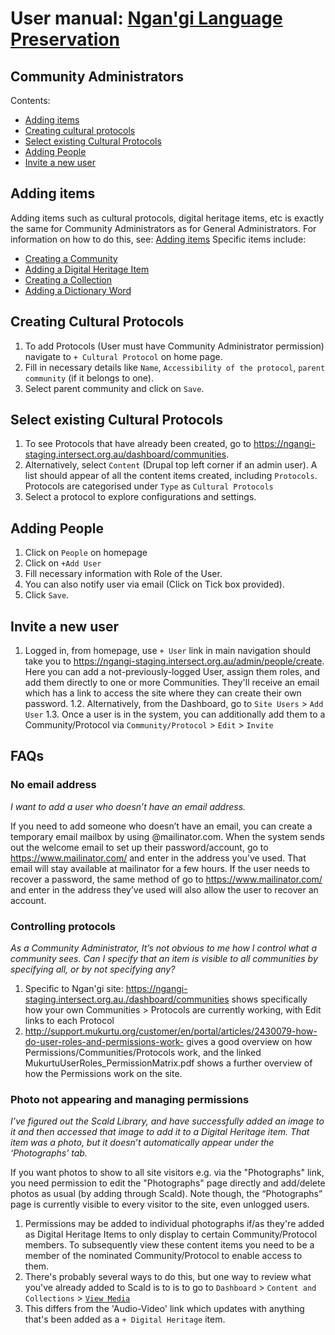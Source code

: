 # User manual: [Ngan'gi Language Preservation](https://ngangi.net)
## Community Administrators

Contents:
* [Adding items](help_guide/ga.md#adding-items)
* [Creating cultural protocols](#creating-cultural-protocols)
* [Select existing Cultural Protocols](#select-existing-cultural-protocols)
* [Adding People](#adding-people)
* [Invite a new user](#invite-a-new-user)


## Adding items
Adding items such as cultural protocols, digital heritage items, etc is exactly the same for Community Administrators as for General Administrators. For information on how to do this, see: [Adding items](help_guide/ga.md#adding-items)
Specific items include:
* [Creating a Community](help_guide/ga.md#create-a-community)
* [Adding a Digital Heritage Item](help_guide/ga.md#add-a-digital-heritage-item)
* [Creating a Collection](help_guide/ga.md#create-a-collection)
* [Adding a Dictionary Word](help_guide/ga.md#add-a-dictionary-word)


## Creating Cultural Protocols
1. To add Protocols (User must have Community Administrator permission) navigate to `+ Cultural Protocol` on home page.
2. Fill in necessary details like `Name`, `Accessibility of the protocol`, `parent community` (if it belongs to one).
3. Select parent community and click on `Save`.

## Select existing Cultural Protocols
1. To see Protocols that have already been created, go to https://ngangi-staging.intersect.org.au/dashboard/communities.
2. Alternatively, select `Content` (Drupal top left corner if an admin user). A list should appear of all the content
items created, including `Protocols`. Protocols are categorised under `Type` as `Cultural Protocols`
3. Select a protocol to explore configurations and settings.

## Adding People
1. Click on `People` on homepage
2. Click on `+Add User`
3. Fill necessary information with Role of the User.
4. You can also notify user via email (Click on Tick box provided).
5. Click `Save`.

## Invite a new user
1. Logged in, from homepage, use `+ User` link in main navigation should take you to https://ngangi-staging.intersect.org.au/admin/people/create. Here you can add a not-previously-logged User, assign them roles, and add them directly to one or more Communities. They'll receive an email which has a link to access the site where they can create their own password.
1.2.	Alternatively, from the Dashboard, go to `Site Users` > `Add User`
1.3.	Once a user is in the system, you can additionally add them to a Community/Protocol via  `Community/Protocol` > `Edit` > `Invite`


## FAQs
### No email address
*I want to add a user who doesn’t have an email address.*

If you need to add someone who doesn’t have an email, you can create a temporary email mailbox by using <anyname>@mailinator.com. When the system sends out the welcome email to set up their password/account, go to https://www.mailinator.com/  and enter in the address you’ve used. That email will stay available at mailinator for a few hours. If the user needs to recover a password, the same method of go to https://www.mailinator.com/  and enter in the address they’ve used will also allow the user to recover an account.

### Controlling protocols
*As a Community Administrator, It’s not obvious to me how I control what a community sees. Can I specify that an item is visible to all communities by specifying all, or by not specifying any?*

1. Specific to Ngan'gi site: https://ngangi-staging.intersect.org.au./dashboard/communities shows specifically how your own Communities > Protocols  are currently working, with Edit links to each Protocol
2. http://support.mukurtu.org/customer/en/portal/articles/2430079-how-do-user-roles-and-permissions-work- gives a good overview on how Permissions/Communities/Protocols work, and the linked MukurtuUserRoles_PermissionMatrix.pdf shows a further overview of how the Permissions work on the site.

### Photo not appearing and managing permissions
*I’ve figured out the Scald Library, and have successfully added an image to it and then accessed that image to add it to a Digital Heritage item. That item was a photo, but it doesn’t automatically appear under the ‘Photographs’ tab.*

If you want photos to show to all site visitors e.g. via the "Photographs" link, you need permission to edit the "Photographs" page directly and add/delete photos as usual (by adding through Scald). Note though, the “Photographs” page is currently visible to every visitor to the site, even unlogged users.
1.	Permissions may be added to individual photographs if/as they're added as Digital Heritage Items to only display to certain Community/Protocol members. To subsequently view these content items you need to be  a member of the nominated Community/Protocol to enable access to them.
2.	There's probably several ways to do this, but one way to review what you've already added to Scald is to is to go to `Dashboard` >  `Content and Collections` > [`View Media`](https://ngangi-staging.intersect.org.au/admin/content/atoms)
3.	This differ​s from the 'Audio-Video' link which updates with anything that's been added as a `+ Digital Heritage` item.
